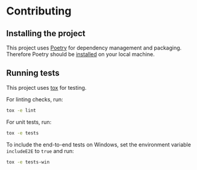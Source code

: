 # Contributing

## Installing the project

This project uses [Poetry](https://python-poetry.org/) for dependency management and packaging. 
Therefore Poetry should be [installed](https://python-poetry.org/docs/main/#installation) on your local machine.

## Running tests

This project uses [tox](https://tox.wiki/en/stable/) for testing.

For linting checks, run:

```bash
tox -e lint
```

For unit tests, run:

```bash
tox -e tests
```

To include the end-to-end tests on Windows, set the environment variable `includeE2E` to `true` and run:

```bash
tox -e tests-win
```
